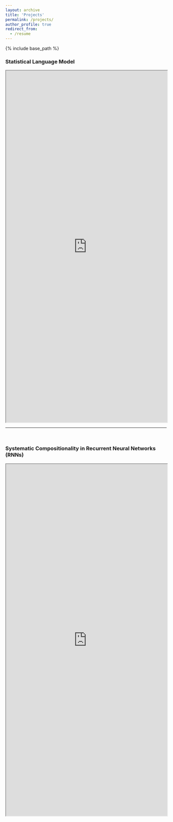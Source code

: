 ```yaml
---
layout: archive
title: 'Projects'
permalink: /projects/
author_profile: true
redirect_from:
  - /resume
---
```


{% include base_path %}

<h3 id="#model">Statistical Language Model</h3>

<iframe src="https://drive.google.com/file/d/1s489urbrMk3hRx-fxgARpB-UIAge7rrU/preview" width="100%" height="1100px"></iframe>
<br>
<hr>
<br>
<h3>Systematic Compositionality in Recurrent Neural Networks (RNNs)</h3>

<iframe src="https://drive.google.com/file/d/1q3TkpWlv7rAjm44MOwBaDaBxAyD10CrU/preview" width="100%" height="1100px"></iframe>

